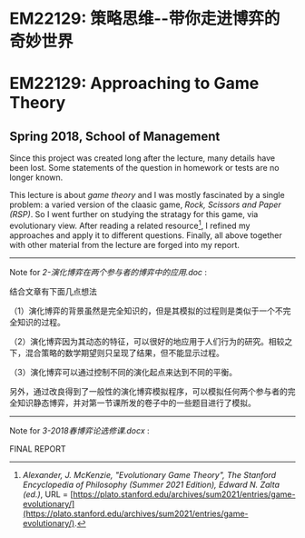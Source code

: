 # EM22129: 策略思维--带你走进博弈的奇妙世界

# EM22129: Approaching to Game Theory

## Spring 2018, School of Management

Since this project was created long after the lecture, many details have been lost. Some statements of the question in homework or tests are no longer known.

This lecture is about *game theory* and I was mostly fascinated by
a single problem: a varied version of the claasic game, *Rock, Scissors and Paper (RSP)*. So I went further
on studying the stratagy for this game, via evolutionary view. After reading a related resource[^1], I refined my approaches
and apply it to different questions. Finally, all above together with other material from the lecture are forged into my report.

---

Note for *2-演化博弈在两个参与者的博弈中的应用.doc* :

结合文章有下面几点想法

（1）演化博弈的背景虽然是完全知识的，但是其模拟的过程则是类似于一个不完全知识的过程。

（2）演化博弈因为其动态的特征，可以很好的地应用于人们行为的研究。相较之下，混合策略的数学期望则只呈现了结果，但不能显示过程。

（3）演化博弈可以通过控制不同的演化起点来达到不同的平衡。

另外，通过改良得到了一般性的演化博弈模拟程序，可以模拟任何两个参与者的完全知识静态博弈，并对第一节课所发的卷子中的一些题目进行了模拟。

---

Note for *3-2018春博弈论选修课.docx* :

FINAL REPORT

[^1]: *Alexander, J. McKenzie, "Evolutionary Game Theory", The Stanford Encyclopedia of Philosophy (Summer 2021 Edition), Edward N. Zalta (ed.)*, URL = [https://plato.stanford.edu/archives/sum2021/entries/game-evolutionary/](https://plato.stanford.edu/archives/sum2021/entries/game-evolutionary/).
